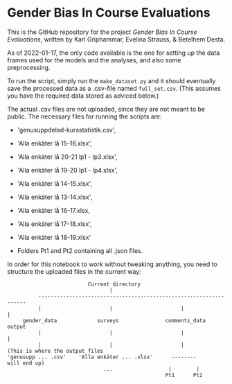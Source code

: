 # Gender Bias In Course Evaluations

This is the GitHub repository for the project *Gender Bias In Course Evaluations*, written by Karl Griphammar, Evelina Strauss, & Betelhem Desta.

As of 2022-01-17, the only code available is the one for setting up the data frames used for the models and the analyses, and also some preprocessing.

To run the script, simply run the `make_dataset.py` and it should eventually save the processed data as a .csv-file named `full_set.csv`. (This assumes you have the required data stored as adviced below.)

The actual .csv files are not uploaded, since they are not meant to be public. The necessary files for running the scripts are:

- 'genusuppdelad-kursstatistik.csv', 

- 'Alla enkäter lå 15-16.xlsx', 

- 'Alla enkäter lå 20-21 lp1 - lp3.xlsx',

-  'Alla enkäter lå 19-20 lp1 - lp4.xlsx',

-   'Alla enkäter lå 14-15.xlsx',

-    'Alla enkäter lå 13-14.xlsx',

-   'Alla enkäter lå 16-17.xlsx,

- 'Alla enkäter lå 17-18.xlsx',

-    'Alla enkäter lå 18-19.xlsx'

-    Folders Pt1 and Pt2 containing all .json files.


In order for this notebook to work without tweaking anything, you need to structure the uploaded files in the current way:

                              Current directory
                                     |
              ------------------------------------------------------------------
              |                      |                      |                  |
         gender_data             surveys               comments_data         output     
              |                      |                      |                  |
              |                      |                      |           (This is where the output files
    'genusupp ... .csv'    'Alla enkäter ... .xlsx'      --------         will end up)
                                   ...                  |        |
                                                       Pt1      Pt2
